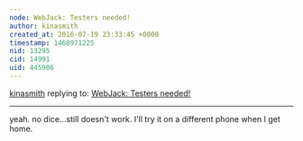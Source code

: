 ```yaml
---
node: WebJack: Testers needed!
author: kinasmith
created_at: 2016-07-19 23:33:45 +0000
timestamp: 1468971225
nid: 13295
cid: 14991
uid: 445906
---
```




[kinasmith](../profile/kinasmith) replying to: [WebJack: Testers needed!](../notes/rmeister/07-18-2016/webjack-testers-needed)

----
yeah. no dice...still doesn't work. I'll try it on a different phone when I get home. 